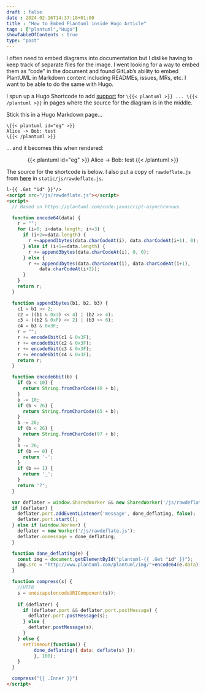 ```yaml
--- 
draft : false
date : 2024-02-16T14:37:18+01:00
title : "How to Embed Plantuml inside Hugo Article"
tags : ["plantuml","Hugo"]
showTableOfContents : true
type: "post"
---
```


I often need to embed diagrams into documentation but I dislike having to keep track of separate files for the image. I went looking for a way to embed them as “code” in the document and found GitLab’s ability to embed PlantUML in Markdown content including READMEs, issues, MRs, etc. I want to be able to do the same with Hugo.

I spun up a Hugo Shortcode to add [support](https://gohugo.io/templates/shortcode-templates/) for `\{{< plantuml >}} ... \{{< /plantuml >}}` in pages where the source for the diagram is in the middle.

Stick this in a Hugo Markdown page…
```plantuml
\{{< plantuml id="eg" >}}
Alice -> Bob: test
\{{< /plantuml >}}
```

... and it becomes this when rendered:

<center>
{{< plantuml id="eg" >}}
Alice -> Bob: test
{{< /plantuml >}}
</center>

The source for the shortcode is below. I also put a copy of `rawdeflate.js` from [here](https://github.com/johan/js-deflate) in `static/js/rawdeflate.js`. 

```html
l-{{ .Get "id" }}"/>
<script src="/js/rawdeflate.js"></script>
<script>
  // Based on https://plantuml.com/code-javascript-asynchronous

  function encode64(data) {
    r = "";
    for (i=0; i<data.length; i+=3) {
      if (i+2==data.length) {
        r +=append3bytes(data.charCodeAt(i), data.charCodeAt(i+1), 0);
      } else if (i+1==data.length) {
        r += append3bytes(data.charCodeAt(i), 0, 0);
      } else {
        r += append3bytes(data.charCodeAt(i), data.charCodeAt(i+1),
            data.charCodeAt(i+2));
      }
    }
    return r;
  }

  function append3bytes(b1, b2, b3) {
    c1 = b1 >> 2;
    c2 = ((b1 & 0x3) << 4) | (b2 >> 4);
    c3 = ((b2 & 0xF) << 2) | (b3 >> 6);
    c4 = b3 & 0x3F;
    r = "";
    r += encode6bit(c1 & 0x3F);
    r += encode6bit(c2 & 0x3F);
    r += encode6bit(c3 & 0x3F);
    r += encode6bit(c4 & 0x3F);
    return r;
  }

  function encode6bit(b) {
    if (b < 10) {
      return String.fromCharCode(48 + b);
    }
    b -= 10;
    if (b < 26) {
      return String.fromCharCode(65 + b);
    }
    b -= 26;
    if (b < 26) {
      return String.fromCharCode(97 + b);
    }
    b -= 26;
    if (b == 0) {
      return '-';
    }
    if (b == 1) {
      return '_';
    }
    return '?';
  }

  var deflater = window.SharedWorker && new SharedWorker('/js/rawdeflate.js');
  if (deflater) {
    deflater.port.addEventListener('message', done_deflating, false);
    deflater.port.start();
  } else if (window.Worker) {
    deflater = new Worker('/js/rawdeflate.js');
    deflater.onmessage = done_deflating;
  }

  function done_deflating(e) {
    const img = document.getElementById("plantuml-{{ .Get "id" }}");
    img.src = "http://www.plantuml.com/plantuml/img/"+encode64(e.data);
  }

  function compress(s) {
    //UTF8
    s = unescape(encodeURIComponent(s));
  
    if (deflater) {
      if (deflater.port && deflater.port.postMessage) {
        deflater.port.postMessage(s);
      } else {
        deflater.postMessage(s);
      }
    } else {
      setTimeout(function() {
          done_deflating({ data: deflate(s) });
          }, 100);
    }
  }

  compress("{{ .Inner }}")
</script>
```